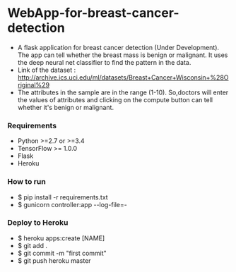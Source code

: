 # WebApp-for-breast-cancer-detection
* A flask application for breast cancer detection (Under Development). The app can tell whether the breast mass is benign or malignant. It uses the deep neural net classifier to find the pattern in the data.
* Link of the dataset : http://archive.ics.uci.edu/ml/datasets/Breast+Cancer+Wisconsin+%28Original%29
* The attributes in the sample are in the range (1-10). So,doctors will enter the values of attributes and clicking on the 
  compute button can tell whether it's benign or malignant.
 

### Requirements ###

* Python >=2.7 or >=3.4
* TensorFlow >= 1.0.0
* Flask
* Heroku


### How to run ###

* $ pip install -r requirements.txt
* $ gunicorn controller:app --log-file=-
   

### Deploy to Heroku ###

* $ heroku apps:create [NAME]
* $ git add .
* $ git commit -m "first commit"
* $ git push heroku master



